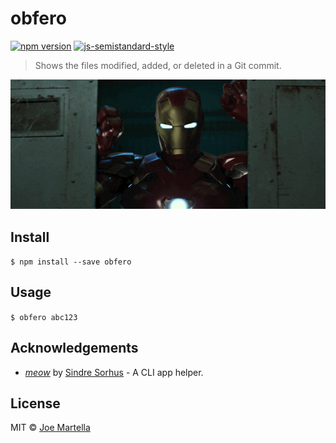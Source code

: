 # obfero
[![npm version](https://badge.fury.io/js/obfero.svg)](https://badge.fury.io/js/obfero)
[![js-semistandard-style](https://img.shields.io/badge/code%20style-semistandard-brightgreen.svg?style=flat-square)](https://github.com/Flet/semistandard)

> Shows the files modified, added, or deleted in a Git commit.

![](obfero.gif)

## Install
`$ npm install --save obfero`

## Usage
`$ obfero abc123`

## Acknowledgements
* [*meow*](https://github.com/sindresorhus/meow) by [Sindre Sorhus](https://github.com/sindresorhus)  - A CLI app helper.

## License
MIT © [Joe Martella](http://www.joemartel.la)